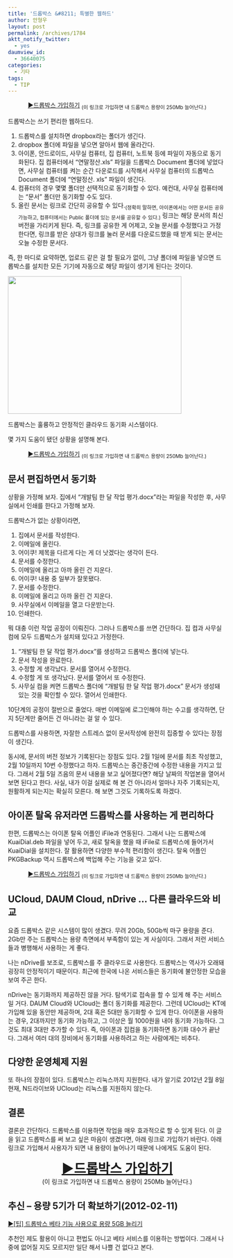 ```yaml
---
title: '드롭박스 &#8211; 특별한 웹하드'
author: 안형우
layout: post
permalink: /archives/1784
aktt_notify_twitter:
  - yes
daumview_id:
  - 36640075
categories:
  - 기타
tags:
  - TIP
---
```

<p style="text-align: center;">
  <a href="http://db.tt/UPTI6hw">▶드롭박스 가입하기</a> <sub>(이 링크로 가입하면 내 드롭박스 용량이 250Mb 늘어난다.)</sub>
</p>

드롭박스는 쓰기 편리한 웹하드다.

1.  드롭박스를 설치하면 dropbox라는 폴더가 생긴다.
2.  dropbox 폴더에 파일을 넣으면 알아서 웹에 올라간다.
3.  아이폰, 안드로이드, 사무실 컴퓨터, 집 컴퓨터, 노트북 등에 파일이 자동으로 동기화된다. 집 컴퓨터에서 &#8220;연말정산.xls&#8221; 파일을 드롭박스 Document 폴더에 넣었다면, 사무실 컴퓨터를 켜는 순간 다운로드를 시작해서 사무실 컴퓨터의 드롭박스 Document 폴더에 &#8220;연말정산. xls&#8221; 파일이 생긴다.
4.  컴퓨터의 경우 몇몇 폴더만 선택적으로 동기화할 수 있다. 예컨대, 사무실 컴퓨터에는 &#8220;문서&#8221; 폴더만 동기화할 수도 있다.
5.  올린 문서는 링크로 간단히 공유할 수 있다.<sub>(정확히 말하면, 아이폰에서는 어떤 문서든 공유 가능하고, 컴퓨터에서는 Public 폴더에 있는 문서를 공유할 수 있다.)</sub> 링크는 해당 문서의 최신 버전을 가리키게 된다. 즉, 링크를 공유한 게 어제고, 오늘 문서를 수정했다고 가정한다면, 링크를 받은 상대가 링크를 눌러 문서를 다운로드했을 때 받게 되는 문서는 오늘 수정한 문서다.

즉, 한 마디로 요약하면, 업로드 같은 걸 할 필요가 없이, 그냥 폴더에 파일을 넣으면 드롭박스를 설치한 모든 기기에 자동으로 해당 파일이 생기게 된다는 것이다.

<div style="width: 410px" class="wp-caption aligncenter">
  <img src="http://mytory.net/uploads/legacy/dropbox-install-graphic.jpg" alt="" width="400" height="317" /><p class="wp-caption-text">
    드롭박스는 훌륭하고 안정적인 클라우드 동기화 시스템이다.
  </p>
</div>

몇 가지 도움이 됐던 상황을 설명해 본다.

<p style="text-align: center;">
  <a href="http://db.tt/UPTI6hw">▶드롭박스 가입하기</a> <sub>(이 링크로 가입하면 내 드롭박스 용량이 250Mb 늘어난다.)</sub>
</p>

## 문서 편집하면서 동기화

상황을 가정해 보자. 집에서 &#8220;개발팀 한 달 작업 평가.docx&#8221;라는 파일을 작성한 후, 사무실에서 인쇄를 한다고 가정해 보자.

드롭박스가 없는 상황이라면,

1.  집에서 문서를 작성한다.
2.  이메일에 올린다.
3.  어이쿠! 제목을 다르게 다는 게 더 낫겠다는 생각이 든다.
4.  문서를 수정한다.
5.  이메일에 올리고 아까 올린 건 지운다.
6.  어이쿠! 내용 중 일부가 잘못됐다.
7.  문서를 수정한다.
8.  이메일에 올리고 아까 올린 건 지운다.
9.  사무실에서 이메일을 열고 다운받는다.
10. 인쇄한다.

뭐 대충 이런 작업 공정이 이뤄진다. 그러나 드롭박스를 쓰면 간단하다. 집 컴과 사무실 컴에 모두 드롭박스가 설치돼 있다고 가정한다.

1.  &#8220;개발팀 한 달 작업 평가.docx&#8221;를 생성하고 드롭박스 폴더에 넣는다.
2.  문서 작성을 완료한다.
3.  수정할 게 생각났다. 문서를 열어서 수정한다.
4.  수정할 게 또 생각났다. 문서를 열어서 또 수정한다.
5.  사무실 컴을 켜면 드롭박스 폴더에 &#8220;개발팀 한 달 작업 평가.docx&#8221; 문서가 생성돼 있는 것을 확인할 수 있다. 열어서 인쇄한다.

10단계의 공정이 절반으로 줄었다. 매번 이메일에 로그인해야 하는 수고를 생각하면, 단지 5단계만 줄어든 건 아니라는 걸 알 수 있다.

드롭박스를 사용하면, 자잘한 스트레스 없이 문서작성에 완전히 집중할 수 있다는 장점이 생긴다.

동시에, 문서의 버전 정보가 기록된다는 장점도 있다. 2월 1일에 문서를 최초 작성했고, 2월 10일까지 10번 수정했다고 하자. 드롭박스는 중간중간에 수정한 내용을 가지고 있다. 그래서 2월 5일 즈음의 문서 내용을 보고 싶어졌다면? 해당 날짜의 작업본을 열어서 보면 된다고 한다. 사실, 내가 이걸 실제로 해 본 건 아니라서 얼마나 자주 기록되는지, 원활하게 되는지는 확실히 모른다. 해 보면 그것도 기록하도록 하겠다.

## 아이폰 탈옥 유저라면 드롭박스를 사용하는 게 편리하다

한편, 드롭박스는 아이폰 탈옥 어플인 iFile과 연동된다. 그래서 나는 드롭박스에 KuaiDial.deb 파일을 넣어 두고, 새로 탈옥을 했을 때 iFile로 드롭박스에 들어가서 KuaiDial을 설치한다. 잘 활용하면 다양한 부수적 편리함이 생긴다. 탈옥 어플인 PKGBackup 역시 드롭박스에 백업해 주는 기능을 갖고 있다.

<p style="text-align: center;">
  <a href="http://db.tt/UPTI6hw">▶드롭박스 가입하기</a> <sub>(이 링크로 가입하면 내 드롭박스 용량이 250Mb 늘어난다.)</sub>
</p>

## UCloud, DAUM Cloud, nDrive &#8230; 다른 클라우드와 비교

요즘 드롭박스 같은 시스템이 많이 생겼다. 무려 20Gb, 50Gb씩 마구 용량을 준다. 2Gb만 주는 드롭박스는 용량 측면에서 부족함이 있는 게 사실이다. 그래서 저런 서비스들과 병행해서 사용하는 게 좋다.

나는 nDrive를 보조로, 드롭박스를 주 클라우드로 사용한다. 드롭박스는 역사가 오래돼 굉장히 안정적이기 때문이다. 최근에 한국에 나온 서비스들은 동기화에 불안정한 모습을 보여 주곤 한다.

nDrive는 동기화까지 제공하진 않을 거다. 탐색기로 접속을 할 수 있게 해 주는 서비스일 거다. DAUM Cloud와 UCloud는 폴더 동기화를 제공한다. 그런데 UCloud는 KT에 가입해 있을 동안만 제공하며, 2대 혹은 5대만 동기화할 수 있게 한다. 아이폰을 사용하는 경우, 2대까지만 동기화 가능하고, 그 이상은 월 1000원을 내야 동기화 가능하다. 그것도 최대 3대만 추가할 수 있다. 즉, 아이폰과 집컴을 동기화하면 동기화 대수가 끝난다. 그래서 여러 대의 장비에서 동기화를 사용하려고 하는 사람에게는 비추다.

## 다양한 운영체제 지원

또 하나의 장점이 있다. 드롭박스는 리눅스까지 지원한다. 내가 알기로 2012년 2월 8일 현재, N드라이브와 UCloud는 리눅스를 지원하지 않는다.

## 결론

결론은 간단하다. 드롭박스를 이용하면 작업을 매우 효과적으로 할 수 있게 된다. 이 글을 읽고 드롭박스를 써 보고 싶은 마음이 생겼다면, 아래 링크로 가입하기 바란다. 아래 링크로 가입해서 사용자가 되면 내 용량이 늘어나기 때문에 나에게도 도움이 된다.

<p style="text-align: center;">
  <a style="font-size: 30px; font-weight: bold;" href="http://db.tt/UPTI6hw">▶드롭박스 가입하기<br /> </a>(이 링크로 가입하면 내 드롭박스 용량이 250Mb 늘어난다.)
</p>

## 추신 &#8211; 용량 5기가 더 확보하기(2012-02-11)

<a title="Permalink to [팁] 드롭박스 베타 기능 사용으로 용량 5GB 늘리기" href="http://mytory.net/archives/2248" rel="bookmark">▶[팁] 드롭박스 베타 기능 사용으로 용량 5GB 늘리기</a>

추천인 제도 활용이 아니고 편법도 아니고 베타 서비스를 이용하는 방법이다. 그래서 나중에 없어질 지도 모르지만 일단 해서 나쁠 건 없다고 본다.